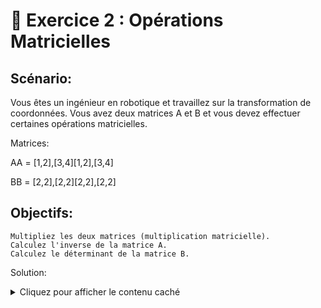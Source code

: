 # 📝 Exercice 2 : Opérations Matricielles
## Scénario:

Vous êtes un ingénieur en robotique et travaillez sur la transformation de coordonnées. Vous avez deux matrices A et B et vous devez effectuer certaines opérations matricielles.

Matrices:

AA = [1,2],[3,4][1,2],[3,4]

BB = [2,2],[2,2][2,2],[2,2]

## Objectifs:

    Multipliez les deux matrices (multiplication matricielle).
    Calculez l'inverse de la matrice A.
    Calculez le déterminant de la matrice B.

Solution:
<details>
  <summary>Cliquez pour afficher le contenu caché</summary>

  ```python
    import numpy as np

    # 1. Créer les matrices A et B
    A = np.array([[1, 2], [3, 4]])
    B = np.array([[2, 2], [2, 2]])
    
    # 2. Multiplication matricielle
    resultat = np.dot(A, B)
    print(f"Multiplication de A et B:\n{resultat}")
    
    # 3. Inverse de la matrice A
    inverse_A = np.linalg.inv(A)
    print(f"Inverse de A:\n{inverse_A}")
    
    # 4. Déterminant de la matrice B
    determinant_B = np.linalg.det(B)
    print(f"Déterminant de B: {determinant_B:.2f}")

  ```
</details>
